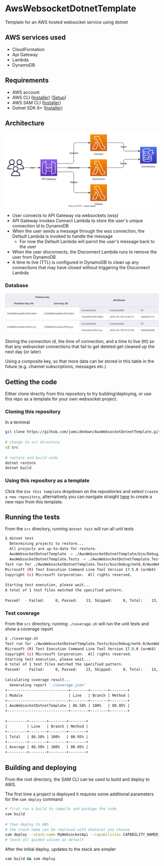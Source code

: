 # AwsWebsocketDotnetTemplate
Template for an AWS hosted websocket service using dotnet

## AWS services used
- CloudFormation
- Api Gateway
- Lambda
- DynamoDB

## Requirements
- AWS account 
- AWS CLI ([Installer](https://docs.aws.amazon.com/cli/latest/userguide/getting-started-install.html)) ([Setup](https://docs.aws.amazon.com/cli/latest/userguide/cli-chap-configure.html))
- AWS SAM CLI ([Installer](https://docs.aws.amazon.com/serverless-application-model/latest/developerguide/install-sam-cli.html))
- Dotnet SDK 6+ ([Installer](https://dotnet.microsoft.com/en-us/download))

## Architecture
![architecture diagram](docs/WebsocketAPI.drawio.svg)

- User connects to API Gateway via websockets (wss)
- API Gateway invokes Connect Lambda to store the user's unique connection id to DynamoDB
- When the user sends a message through the wss connection, the Default Lambda is invoked to handle the message
    - For now the Default Lambda will parrot the user's message back to the user
- When the user disconnects, the Disconnect Lambda runs to remove the user from DynamoDB
- A time to live (TTL) is configured in DynamoDB to clean up any connections that may have closed without triggering the Disconnect Lambda

### Database
![database diagram](docs/ConnectionsTable.png)

Storing the connection id, the time of connection, and a time to live (ttl) so that any websocket connections that fail to get deleted get cleaned up the next day (or later)

Using a composite key, so that more data can be stored in this table in the future (e.g. channel subscriptions, messages etc.)

## Getting the code
Either clone directly from this repository to try building/deploying, or use this repo as a template for your own websocket project.

### Cloning this repository
In a terminal
```sh
git clone https://github.com/jamsidedown/AwsWebsocketDotnetTemplate.git

# change to src directory
cd src

# restore and build code
dotnet restore
dotnet build
```

### Using this repository as a template
Click the `Use this template` dropdown on the repositories and select `Create a new repository`, alternatively you can navigate straight [here](https://github.com/jamsidedown/AwsWebsocketDotnetTemplate/generate) to create a new repo from this template.

## Running the tests
From the `src` directory, running `dotnet test` will run all unit tests

```sh
$ dotnet test
  Determining projects to restore...
  All projects are up-to-date for restore.
  AwsWebsocketDotnetTemplate -> ./AwsWebsocketDotnetTemplate/bin/Debug/net6.0/AwsWebsocketDotnetTemplate.dll
  AwsWebsocketDotnetTemplate.Tests -> ./AwsWebsocketDotnetTemplate.Tests/bin/Debug/net6.0/AwsWebsocketDotnetTemplate.Tests.dll
Test run for ./AwsWebsocketDotnetTemplate.Tests/bin/Debug/net6.0/AwsWebsocketDotnetTemplate.Tests.dll (.NETCoreApp,Version=v6.0)
Microsoft (R) Test Execution Command Line Tool Version 17.5.0 (arm64)
Copyright (c) Microsoft Corporation.  All rights reserved.

Starting test execution, please wait...
A total of 1 test files matched the specified pattern.

Passed!  - Failed:     0, Passed:    13, Skipped:     0, Total:    13, Duration: 18 ms - AwsWebsocketDotnetTemplate.Tests.dll (net6.0)
```

### Test coverage
From the `src` directory, running `./coverage.sh` will run the unit tests and show a coverage report

```sh
$ ./coverage.sh
Test run for ./AwsWebsocketDotnetTemplate.Tests/bin/Debug/net6.0/AwsWebsocketDotnetTemplate.Tests.dll (.NETCoreApp,Version=v6.0)
Microsoft (R) Test Execution Command Line Tool Version 17.5.0 (arm64)
Copyright (c) Microsoft Corporation.  All rights reserved.
Starting test execution, please wait...
A total of 1 test files matched the specified pattern.
Passed!  - Failed:     0, Passed:    13, Skipped:     0, Total:    13, Duration: 17 ms - AwsWebsocketDotnetTemplate.Tests.dll (net6.0)

Calculating coverage result...
  Generating report './coverage.json'
+----------------------------+--------+--------+--------+
| Module                     | Line   | Branch | Method |
+----------------------------+--------+--------+--------+
| AwsWebsocketDotnetTemplate | 86.58% | 100%   | 80.95% |
+----------------------------+--------+--------+--------+

+---------+--------+--------+--------+
|         | Line   | Branch | Method |
+---------+--------+--------+--------+
| Total   | 86.58% | 100%   | 80.95% |
+---------+--------+--------+--------+
| Average | 86.58% | 100%   | 80.95% |
+---------+--------+--------+--------+
```

## Building and deploying
From the root directory, the SAM CLI can be used to build and deploy to AWS.

The first time a project is deployed it requires some additional parameters for the `sam deploy` command

```sh
# first run a build to compile and package the code
sam build

# then deploy to AWS
# the stack name can be replaced with whatever you choose
sam deploy --stack-name MyWebsocketApi --capabilities CAPABILITY_NAMED_IAM --guided
# leave all guided values as default
```

After the initial deploy, updates to the stack are simpler
```sh
sam build && sam deploy
```
